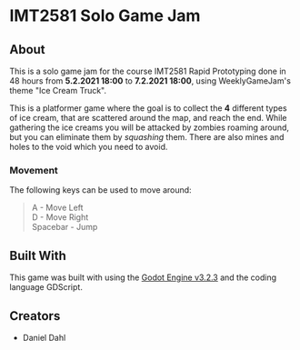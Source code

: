 # IMT2581 Solo Game Jam

## About

This is a solo game jam for the course IMT2581 Rapid Prototyping done in 48 hours from **5.2.2021 18:00** to **7.2.2021 18:00**, using WeeklyGameJam's theme "Ice Cream Truck".

This is a platformer game where the goal is to collect the **4** different types of ice cream, that are scattered around the map, and reach the end. While gathering the ice creams you will be attacked by zombies roaming around, but you can eliminate them by *squashing* them. There are also mines and holes to the void which you need to avoid.

### Movement

The following keys can be used to move around:
> A - Move Left<br>
> D - Move Right <br>
> Spacebar - Jump

## Built With

This game was built with using the [Godot Engine v3.2.3](https://godotengine.org/) and the coding language GDScript.

## Creators

* Daniel Dahl
